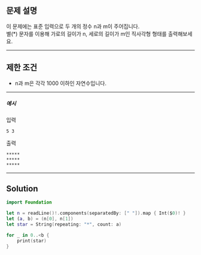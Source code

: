 ## 문제 설명

이 문제에는 표준 입력으로 두 개의 정수 n과 m이 주어집니다.  
별(*) 문자를 이용해 가로의 길이가 n, 세로의 길이가 m인 직사각형 형태를 출력해보세요.

---

## 제한 조건

- n과 m은 각각 1000 이하인 자연수입니다.

---

##### 예시

입력

```
5 3
```

출력

```
*****
*****
*****
```

---

## Solution

```swift
import Foundation

let n = readLine()!.components(separatedBy: [" "]).map { Int($0)! }
let (a, b) = (n[0], n[1])
let star = String(repeating: "*", count: a)

for _ in 0..<b {
    print(star)    
}
```
